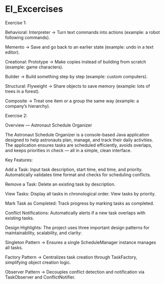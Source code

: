 # EI_Excercises
Exercise 1:

Behavioral:
Interpreter → Turn text commands into actions (example: a robot following commands).

Memento → Save and go back to an earlier state (example: undo in a text editor).

Creational:
Prototype → Make copies instead of building from scratch (example: game characters).

Builder → Build something step by step (example: custom computers).

Structural:
Flyweight → Share objects to save memory (example: lots of trees in a forest).

Composite → Treat one item or a group the same way (example: a company’s hierarchy).

Exercise 2:

Overview — Astronaut Schedule Organizer

The Astronaut Schedule Organizer is a console-based Java application designed to help astronauts plan, manage, and track their daily activities. The application ensures tasks are scheduled efficiently, avoids overlaps, and keeps priorities in check — all in a simple, clean interface.

Key Features:

Add a Task:
Input task description, start time, end time, and priority.
Automatically validates time format and checks for scheduling conflicts.

Remove a Task:
Delete an existing task by description.

View Tasks:
Display all tasks in chronological order.
View tasks by priority.

Mark Task as Completed:
Track progress by marking tasks as completed.

Conflict Notifications:
Automatically alerts if a new task overlaps with existing tasks.

Design Highlights:
The project uses three important design patterns for maintainability, scalability, and clarity:

Singleton Pattern → Ensures a single ScheduleManager instance manages all tasks.

Factory Pattern → Centralizes task creation through TaskFactory, simplifying object creation logic.

Observer Pattern → Decouples conflict detection and notification via TaskObserver and ConflictNotifier.
